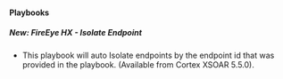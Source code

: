 
#### Playbooks
##### New: FireEye HX - Isolate Endpoint 
- This playbook will auto Isolate endpoints by the endpoint id that was provided in the playbook. (Available from Cortex XSOAR 5.5.0).
